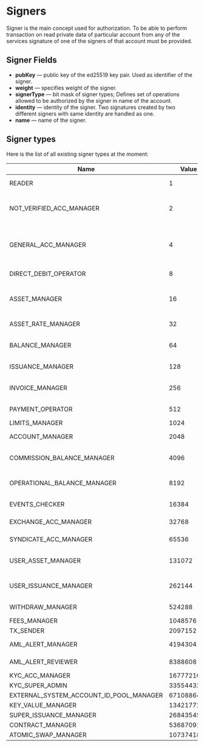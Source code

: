 # Signers

Signer is the main concept used for authorization. To be able to perform transaction on read private data of particular account from any of the services signature of one of the signers of that account must be provided.

## Signer Fields

* **pubKey** &mdash; public key of the ed25519 key pair. Used as identifier of the signer.
* **weight** &mdash; specifies weight of the signer.
* **signerType**  &mdash; bit mask of signer types; Defines set of operations allowed to be authorized by the signer in name of the account.
* **identity** &mdash; identity of the signer. Two signatures created by two different signers with same identity are handled as one.
* **name** &mdash; name of the signer.

## Signer types

Here is the list of all existing signer types at the moment:

| Name                                    | Value      | Rights     |
|-----------------------------------------|------------|------------|
| READER                                  | 1          | Read data from API and Horizon
| NOT_VERIFIED_ACC_MANAGER                | 2          | Manage `not verified` [accounts][1] and block/unblock `general` accounts
| GENERAL_ACC_MANAGER                     | 4          | Create account, block/unblock `general` accounts, change limits on `general` account
| DIRECT_DEBIT_OPERATOR                   | 8          | Perform direct debit operation
| ASSET_MANAGER                           | 16         | Create [assets][2], create [asset pairs][3] and update policies, set [fees][4]
| ASSET_RATE_MANAGER                      | 32         | Set physical asset price
| BALANCE_MANAGER                         | 64         | Create [balances][5], spend assets from balances
| ISSUANCE_MANAGER                        | 128        | Make preissuance request
| INVOICE_MANAGER                         | 256        | Create payment requests to other accounts
| PAYMENT_OPERATOR                        | 512        | Review payment requests
| LIMITS_MANAGER                          | 1024       | Change [limits][6]
| ACCOUNT_MANAGER                         | 2048       | Add/delete signers and trust
| COMMISSION_BALANCE_MANAGER              | 4096       | Spend from commission balances
| OPERATIONAL_BALANCE_MANAGER             | 8192       | Spend from operational balances
| EVENTS_CHECKER                          | 16384      | Check and trigger events
| EXCHANGE_ACC_MANAGER                    | 32768      | Manage exchange account
| SYNDICATE_ACC_MANAGER                   | 65536      | Manage syndicate account
| USER_ASSET_MANAGER                      | 131072     | Review sale, asset creation/update requests
| USER_ISSUANCE_MANAGER                   | 262144     | Review pre-issuance/issuance requests
| WITHDRAW_MANAGER                        | 524288     | Review withdraw requests
| FEES_MANAGER                            | 1048576    | Set fee
| TX_SENDER                               | 2097152    | Send tx
| AML_ALERT_MANAGER                       | 4194304    | Manage AML alert request
| AML_ALERT_REVIEWER                      | 8388608    | Review aml alert requests
| KYC_ACC_MANAGER                         | 16777216   | Manage kyc
| KYC_SUPER_ADMIN                         | 33554432   |
| EXTERNAL_SYSTEM_ACCOUNT_ID_POOL_MANAGER | 67108864   |
| KEY_VALUE_MANAGER                       | 134217728  | Manage keyValue
| SUPER_ISSUANCE_MANAGER                  | 268435456  |
| CONTRACT_MANAGER                        | 536870912  | 
| ATOMIC_SWAP_MANAGER                     | 1073741824 |  


<!--2. Assets-->
<!--3. Asset pairs-->
<!--4. Fees-->
<!--5. Balances-->
<!--6. Limits-->

[1]: /tech/key_entities/accounts.md
[2]: /tech/key_entities/asset.md
[3]: /tech/guides/trading.md#asset-pairs
[4]: /tech/operations/set_fees.md
[5]: /tech/operations/manage_balance.md
[6]: /coming_soon.md
